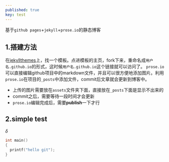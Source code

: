 ```yaml
---
published: true
key: test
---
```

基于`github pages`+`jekyll`+`prose.io`的静态博客

## 1.搭建方法
在[jekyllthemes](http://jekyllthemes.org/)上，找一个模板。点进模板的主页，fork下来，重命名成`用户名.github.io`的形式，这时候`用户名.github.io`这个链接就可以访问了。
`prose.io`可以直接编辑github项目中的markdown文件，并且可以很方便地添加图片。利用`prose.io`在项目的`_posts`中添加文件，commit后文章就会更新到博客中。

- 上传的图片需要放在`assets`文件夹下面，直接放在`_posts`下面是显示不出来的
- commit之后，需要等待一段时间才会更新
- `prose.io`编辑完成后，需要**publish**一下才行

## 2.simple test
$\delta$

```c++
int main()
{
  printf("hello git");
}
```
